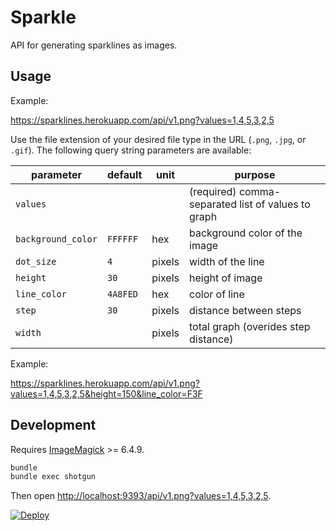 # Sparkle

API for generating sparklines as images.

## Usage

Example:

https://sparklines.herokuapp.com/api/v1.png?values=1,4,5,3,2,5

Use the file extension of your desired file type in the URL (`.png`, `.jpg`, or `.gif`). The following query string parameters are available:

parameter | default | unit | purpose
--- | --- | --- | ---
`values` | | | (required) comma-separated list of values to graph
`background_color` | `FFFFFF` | hex | background color of the image
`dot_size` | `4` | pixels | width of the line
`height` | `30` | pixels | height of image
`line_color` | `4A8FED` | hex | color of line
`step` | `30` | pixels | distance between steps
`width` | | pixels | total graph (overides step distance)

Example:

https://sparklines.herokuapp.com/api/v1.png?values=1,4,5,3,2,5&height=150&line_color=F3F

## Development

Requires [ImageMagick](http://www.imagemagick.org/) >= 6.4.9.

```bash
bundle
bundle exec shotgun
```

Then open [http://localhost:9393/api/v1.png?values=1,4,5,3,2,5](http://localhost:9393/api/v1.png?values=1,4,5,3,2,5).

[![Deploy](https://www.herokucdn.com/deploy/button.svg)](https://heroku.com/deploy)
